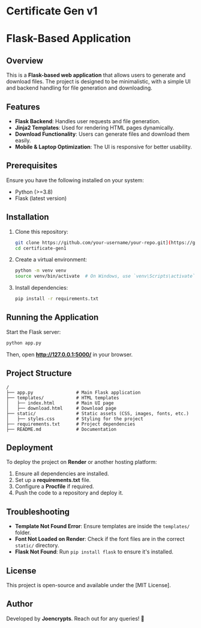 # Certificate Gen v1
# Flask-Based Application

## Overview
This is a **Flask-based web application** that allows users to generate and download files. The project is designed to be minimalistic, with a simple UI and backend handling for file generation and downloading.

## Features
- **Flask Backend**: Handles user requests and file generation.
- **Jinja2 Templates**: Used for rendering HTML pages dynamically.
- **Download Functionality**: Users can generate files and download them easily.
- **Mobile & Laptop Optimization**: The UI is responsive for better usability.

## Prerequisites
Ensure you have the following installed on your system:
- Python (>=3.8)
- Flask (latest version)

## Installation
1. Clone this repository:
   ```sh
   git clone https://github.com/your-username/your-repo.git](https://github.com/joencrypts/certificate-gen1.git
   cd certificate-gen1
   ```
2. Create a virtual environment:
   ```sh
   python -m venv venv
   source venv/bin/activate  # On Windows, use `venv\Scripts\activate`
   ```
3. Install dependencies:
   ```sh
   pip install -r requirements.txt
   ```

## Running the Application
Start the Flask server:
```sh
python app.py
```
Then, open **http://127.0.0.1:5000/** in your browser.

## Project Structure
```
/
├── app.py                # Main Flask application
├── templates/            # HTML templates
│   ├── index.html        # Main UI page
│   ├── download.html     # Download page
├── static/               # Static assets (CSS, images, fonts, etc.)
│   ├── styles.css        # Styling for the project
├── requirements.txt      # Project dependencies
├── README.md             # Documentation
```

## Deployment
To deploy the project on **Render** or another hosting platform:
1. Ensure all dependencies are installed.
2. Set up a **requirements.txt** file.
3. Configure a **Procfile** if required.
4. Push the code to a repository and deploy it.

## Troubleshooting
- **Template Not Found Error**: Ensure templates are inside the `templates/` folder.
- **Font Not Loaded on Render**: Check if the font files are in the correct `static/` directory.
- **Flask Not Found**: Run `pip install flask` to ensure it's installed.

## License
This project is open-source and available under the [MIT License].

## Author
Developed by **Joencrypts**. Reach out for any queries! 🚀

